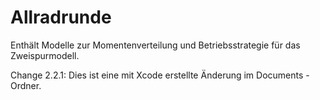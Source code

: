 # Allradrunde
Enthält Modelle zur Momentenverteilung und Betriebsstrategie für das Zweispurmodell.

Change 2.2.1:
Dies ist eine mit Xcode erstellte Änderung im Documents - Ordner.
